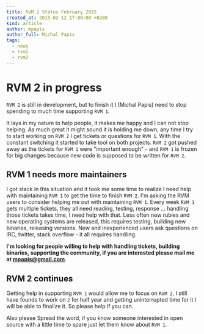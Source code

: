 ```yaml
---
title: RVM 2 Status February 2015
created_at: 2015-02-12 17:00:00 +0200
kind: article
author: mpapis
author_full: Michal Papis
tags:
  - news
  - rvm1
  - rvm2
---
```


# RVM 2 in progress

`RVM 2` is still in development, but to finish it I (Michal Papis) need
to stop spending to much time supporting `RVM 1`.

<!-- more -->

It lays in my nature to help people, it makes me happy and I can not
stop helping. As much great it might sound it is holding me down,
any time I try to start working on `RVM 2` I get tickets or questions
for `RVM 1`. With the constant switching it started to take tool on both
projects. `RVM 2` got pushed away as the tickets for `RVM 1` were
"important enough" - and `RVM 1` is frozen for big changes because new
code is supposed to be written for `RVM 2`.

## RVM 1 needs more maintainers

I got stack in this situation and it took me some time to realize I need
help with maintaining `RVM 1` to get the time to finish `RVM 2`. I'm
asking the RVM users to consider helping me out with maintaining
`RVM 1`. Every week `RVM 1` gets multiple tickets, they all need
reading, testing, response ... handling those tickets takes time, I need
help with that. Less often new rubies and new operating systems are
released, this requires testing, building new binaries, releasing
versions. New and inexperienced users ask questions on IRC, twitter,
stack overflow - it all requires handling.

**I'm looking for people willing to help with handling tickets, building
binaries, supporting the community, if you are interested please mail me
at [mpapis@gmail.com](mailto:mpapis@gmail.com)**.

## RVM 2 continues

Getting help in supporting `RVM 1` would allow me to focus on `RVM 2`,
I still have founds to work on `2` for half year and getting
uninterrupted time for it I will be able to finalize it.
So please help if you can.

Also please Spread the word, if you know someone interested in open
source with a little time to spare just let them know about `RVM 1`.
